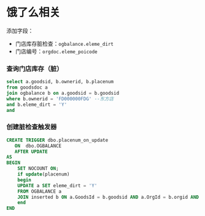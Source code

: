 # 饿了么相关

添加字段：

- 门店库存脏检查：`ogbalance.eleme_dirt`
- 门店编号：`orgdoc.eleme_poicode`



### 	查询门店库存（脏）

```sql
select a.goodsid, b.ownerid, b.placenum
from goodsdoc a 
join ogbalance b on a.goodsid = b.goodsid 
where b.ownerid = 'FD000000FDG' --东方店
and b.eleme_dirt = 'Y'
and
```



### 创建脏检查触发器

```sql
CREATE TRIGGER dbo.placenum_on_update
   ON  dbo.OGBALANCE  
   AFTER UPDATE
AS 
BEGIN
	SET NOCOUNT ON;
	if update(placenum)
	begin
	UPDATE a SET eleme_dirt = 'Y' 
	FROM OGBALANCE a 
	JOIN inserted b ON a.GoodsId = b.goodsid AND a.OrgId = b.orgid AND a.OwnerId = b.ownerid AND a.EntId = b.entid
	end
END
```



